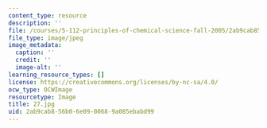 ```yaml
---
content_type: resource
description: ''
file: /courses/5-112-principles-of-chemical-science-fall-2005/2ab9cab856b06e0900689a085ebabd99_27.jpg
file_type: image/jpeg
image_metadata:
  caption: ''
  credit: ''
  image-alt: ''
learning_resource_types: []
license: https://creativecommons.org/licenses/by-nc-sa/4.0/
ocw_type: OCWImage
resourcetype: Image
title: 27.jpg
uid: 2ab9cab8-56b0-6e09-0068-9a085ebabd99
---
```

